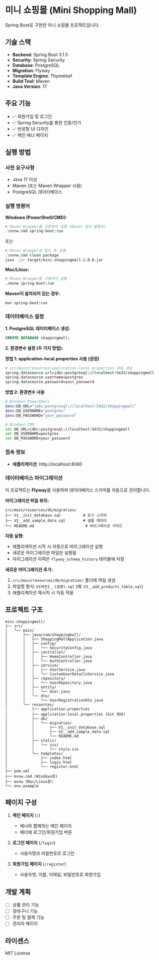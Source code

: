# 미니 쇼핑몰 (Mini Shopping Mall)

Spring Boot로 구현한 미니 쇼핑몰 프로젝트입니다.

## 기술 스택

- **Backend**: Spring Boot 3.1.5
- **Security**: Spring Security
- **Database**: PostgreSQL
- **Migration**: Flyway
- **Template Engine**: Thymeleaf
- **Build Tool**: Maven
- **Java Version**: 17

## 주요 기능

- ✅ 회원가입 및 로그인
- ✅ Spring Security를 통한 인증/인가
- ✅ 반응형 UI 디자인
- ✅ 메인 배너 페이지

## 실행 방법

### 사전 요구사항
- Java 17 이상
- Maven (또는 Maven Wrapper 사용)
- PostgreSQL 데이터베이스

### 실행 명령어

**Windows (PowerShell/CMD):**
```bash
# Maven Wrapper를 사용하여 실행 (Maven 설치 불필요)
.\mvnw.cmd spring-boot:run
```

또는

```bash
# Maven Wrapper로 빌드 후 실행
.\mvnw.cmd clean package
java -jar target/mini-shoppingmall-1.0.0.jar
```

**Mac/Linux:**
```bash
# Maven Wrapper를 사용하여 실행
./mvnw spring-boot:run
```

**Maven이 설치되어 있는 경우:**
```bash
mvn spring-boot:run
```

### 데이터베이스 설정

**1. PostgreSQL 데이터베이스 생성:**
```sql
CREATE DATABASE shoppingmall;
```

**2. 환경변수 설정 (두 가지 방법):**

**방법 1: application-local.properties 사용 (권장)**
```bash
# src/main/resources/application-local.properties 파일 생성
spring.datasource.url=jdbc:postgresql://localhost:5432/shoppingmall
spring.datasource.username=postgres
spring.datasource.password=your_password
```

**방법 2: 환경변수 사용**
```bash
# Windows PowerShell
$env:DB_URL="jdbc:postgresql://localhost:5432/shoppingmall"
$env:DB_USERNAME="postgres"
$env:DB_PASSWORD="your_password"

# Windows CMD
set DB_URL=jdbc:postgresql://localhost:5432/shoppingmall
set DB_USERNAME=postgres
set DB_PASSWORD=your_password
```

### 접속 정보

- **애플리케이션**: http://localhost:8080

### 데이터베이스 마이그레이션

이 프로젝트는 **Flyway**를 사용하여 데이터베이스 스키마를 자동으로 관리합니다.

**마이그레이션 파일 위치:**
```
src/main/resources/db/migration/
├── V1__init_database.sql          # 초기 스키마
├── V2__add_sample_data.sql        # 샘플 데이터
└── README.md                       # 마이그레이션 가이드
```

**자동 실행:**
- 애플리케이션 시작 시 자동으로 마이그레이션 실행
- 새로운 마이그레이션 파일만 실행됨
- 마이그레이션 이력은 `flyway_schema_history` 테이블에 저장

**새로운 마이그레이션 추가:**
1. `src/main/resources/db/migration/` 폴더에 파일 생성
2. 파일명 형식: `V{버전}__(설명).sql` (예: `V3__add_products_table.sql`)
3. 애플리케이션 재시작 시 자동 적용

## 프로젝트 구조

```
mini-shoppingmall/
├── src/
│   └── main/
│       ├── java/com/shoppingmall/
│       │   ├── ShoppingMallApplication.java
│       │   ├── config/
│       │   │   └── SecurityConfig.java
│       │   ├── controller/
│       │   │   ├── HomeController.java
│       │   │   └── AuthController.java
│       │   ├── service/
│       │   │   ├── UserService.java
│       │   │   └── CustomUserDetailsService.java
│       │   ├── repository/
│       │   │   └── UserRepository.java
│       │   ├── entity/
│       │   │   └── User.java
│       │   └── dto/
│       │       └── UserRegistrationDto.java
│       └── resources/
│           ├── application.properties
│           ├── application-local.properties (Git 제외)
│           ├── db/
│           │   └── migration/
│           │       ├── V1__init_database.sql
│           │       ├── V2__add_sample_data.sql
│           │       └── README.md
│           ├── static/
│           │   └── css/
│           │       └── style.css
│           └── templates/
│               ├── index.html
│               ├── login.html
│               └── register.html
├── pom.xml
├── mvnw.cmd (Windows용)
├── mvnw (Mac/Linux용)
└── env.example
```

## 페이지 구성

1. **메인 페이지** (`/`)
   - 배너와 함께하는 메인 페이지
   - 헤더에 로그인/회원가입 버튼

2. **로그인 페이지** (`/login`)
   - 사용자명과 비밀번호로 로그인

3. **회원가입 페이지** (`/register`)
   - 사용자명, 이름, 이메일, 비밀번호로 회원가입

## 개발 계획

- [ ] 상품 관리 기능
- [ ] 장바구니 기능
- [ ] 주문 및 결제 기능
- [ ] 관리자 페이지

## 라이센스

MIT License

